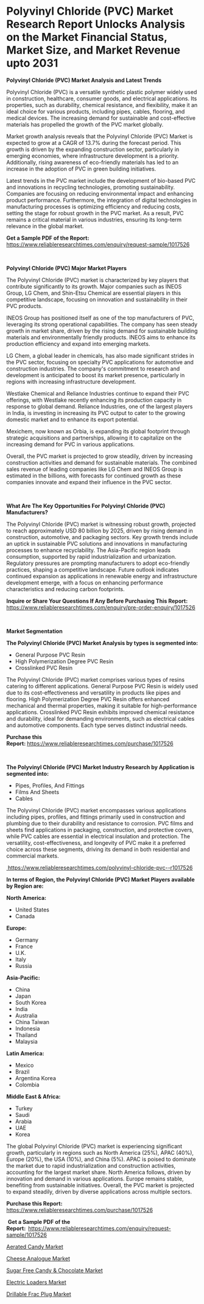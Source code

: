 <p><h1>Polyvinyl Chloride (PVC) Market Research Report Unlocks Analysis on the Market Financial Status, Market Size, and Market Revenue upto 2031</h1></p><p><strong>Polyvinyl Chloride (PVC) Market Analysis and Latest Trends</strong></p>
<p><p>Polyvinyl Chloride (PVC) is a versatile synthetic plastic polymer widely used in construction, healthcare, consumer goods, and electrical applications. Its properties, such as durability, chemical resistance, and flexibility, make it an ideal choice for various products, including pipes, cables, flooring, and medical devices. The increasing demand for sustainable and cost-effective materials has propelled the growth of the PVC market globally.</p><p>Market growth analysis reveals that the Polyvinyl Chloride (PVC) Market is expected to grow at a CAGR of 13.7% during the forecast period. This growth is driven by the expanding construction sector, particularly in emerging economies, where infrastructure development is a priority. Additionally, rising awareness of eco-friendly materials has led to an increase in the adoption of PVC in green building initiatives.</p><p>Latest trends in the PVC market include the development of bio-based PVC and innovations in recycling technologies, promoting sustainability. Companies are focusing on reducing environmental impact and enhancing product performance. Furthermore, the integration of digital technologies in manufacturing processes is optimizing efficiency and reducing costs, setting the stage for robust growth in the PVC market. As a result, PVC remains a critical material in various industries, ensuring its long-term relevance in the global market.</p></p>
<p><strong>Get a Sample PDF of the Report:&nbsp;</strong> <a href="https://www.reliableresearchtimes.com/enquiry/request-sample/1017526?utm_campaign=1393&utm_medium=2&utm_source=Github&utm_content=ia&utm_term=18102024&utm_id=polyvinyl-chloride-pvc">https://www.reliableresearchtimes.com/enquiry/request-sample/1017526</a></p>
<p>&nbsp;</p>
<p><strong>Polyvinyl Chloride (PVC) Major Market Players</strong></p>
<p><p>The Polyvinyl Chloride (PVC) market is characterized by key players that contribute significantly to its growth. Major companies such as INEOS Group, LG Chem, and Shin-Etsu Chemical are essential players in this competitive landscape, focusing on innovation and sustainability in their PVC products.</p><p>INEOS Group has positioned itself as one of the top manufacturers of PVC, leveraging its strong operational capabilities. The company has seen steady growth in market share, driven by the rising demand for sustainable building materials and environmentally friendly products. INEOS aims to enhance its production efficiency and expand into emerging markets.</p><p>LG Chem, a global leader in chemicals, has also made significant strides in the PVC sector, focusing on specialty PVC applications for automotive and construction industries. The company's commitment to research and development is anticipated to boost its market presence, particularly in regions with increasing infrastructure development.</p><p>Westlake Chemical and Reliance Industries continue to expand their PVC offerings, with Westlake recently enhancing its production capacity in response to global demand. Reliance Industries, one of the largest players in India, is investing in increasing its PVC output to cater to the growing domestic market and to enhance its export potential.</p><p>Mexichem, now known as Orbia, is expanding its global footprint through strategic acquisitions and partnerships, allowing it to capitalize on the increasing demand for PVC in various applications.</p><p>Overall, the PVC market is projected to grow steadily, driven by increasing construction activities and demand for sustainable materials. The combined sales revenue of leading companies like LG Chem and INEOS Group is estimated in the billions, with forecasts for continued growth as these companies innovate and expand their influence in the PVC sector.</p></p>
<p>&nbsp;</p>
<p><strong>What Are The Key Opportunities For Polyvinyl Chloride (PVC) Manufacturers?</strong></p>
<p><p>The Polyvinyl Chloride (PVC) market is witnessing robust growth, projected to reach approximately USD 80 billion by 2025, driven by rising demand in construction, automotive, and packaging sectors. Key growth trends include an uptick in sustainable PVC solutions and innovations in manufacturing processes to enhance recyclability. The Asia-Pacific region leads consumption, supported by rapid industrialization and urbanization. Regulatory pressures are prompting manufacturers to adopt eco-friendly practices, shaping a competitive landscape. Future outlook indicates continued expansion as applications in renewable energy and infrastructure development emerge, with a focus on enhancing performance characteristics and reducing carbon footprints.</p></p>
<p><strong>Inquire or Share Your Questions If Any Before Purchasing This Report:</strong> <a href="https://www.reliableresearchtimes.com/enquiry/pre-order-enquiry/1017526?utm_campaign=1393&utm_medium=2&utm_source=Github&utm_content=ia&utm_term=18102024&utm_id=polyvinyl-chloride-pvc">https://www.reliableresearchtimes.com/enquiry/pre-order-enquiry/1017526</a></p>
<p>&nbsp;</p>
<p><strong>Market Segmentation</strong></p>
<p><strong>The Polyvinyl Chloride (PVC) Market Analysis by types is segmented into:</strong></p>
<p><ul><li>General Purpose PVC Resin</li><li>High Polymerization Degree PVC Resin</li><li>Crosslinked PVC Resin</li></ul></p>
<p><p>The Polyvinyl Chloride (PVC) market comprises various types of resins catering to different applications. General Purpose PVC Resin is widely used due to its cost-effectiveness and versatility in products like pipes and flooring. High Polymerization Degree PVC Resin offers enhanced mechanical and thermal properties, making it suitable for high-performance applications. Crosslinked PVC Resin exhibits improved chemical resistance and durability, ideal for demanding environments, such as electrical cables and automotive components. Each type serves distinct industrial needs.</p></p>
<p><strong>Purchase this Report:&nbsp;</strong><a href="https://www.reliableresearchtimes.com/purchase/1017526?utm_campaign=1393&utm_medium=2&utm_source=Github&utm_content=ia&utm_term=18102024&utm_id=polyvinyl-chloride-pvc">https://www.reliableresearchtimes.com/purchase/1017526</a></p>
<p>&nbsp;</p>
<p><strong>The Polyvinyl Chloride (PVC) Market Industry Research by Application is segmented into:</strong></p>
<p><ul><li>Pipes, Profiles, And Fittings</li><li>Films And Sheets</li><li>Cables</li></ul></p>
<p><p>The Polyvinyl Chloride (PVC) market encompasses various applications including pipes, profiles, and fittings primarily used in construction and plumbing due to their durability and resistance to corrosion. PVC films and sheets find applications in packaging, construction, and protective covers, while PVC cables are essential in electrical insulation and protection. The versatility, cost-effectiveness, and longevity of PVC make it a preferred choice across these segments, driving its demand in both residential and commercial markets.</p></p>
<p><a href="https://www.reliableresearchtimes.com/polyvinyl-chloride-pvc--r1017526?utm_campaign=1393&utm_medium=2&utm_source=Github&utm_content=ia&utm_term=18102024&utm_id=polyvinyl-chloride-pvc">&nbsp;https://www.reliableresearchtimes.com/polyvinyl-chloride-pvc--r1017526</a></p>
<p><strong>In terms of Region, the Polyvinyl Chloride (PVC) Market Players available by Region are:</strong></p>
<p>
    <p> <strong> North America: </strong>
        <ul>
            <li>United States</li>
            <li>Canada</li>
        </ul>
        </p> 
    <p> <strong> Europe: </strong>
        <ul>
            <li>Germany</li>
            <li>France</li>
            <li>U.K.</li>
            <li>Italy</li>
            <li>Russia</li>
        </ul>
        </p> 
    <p> <strong> Asia-Pacific: </strong>
        <ul>
            <li>China</li>
            <li>Japan</li>
            <li>South Korea</li>
            <li>India</li>
            <li>Australia</li>
            <li>China Taiwan</li>
            <li>Indonesia</li>
            <li>Thailand</li>
            <li>Malaysia</li>
        </ul>
        </p> 
    <p> <strong> Latin America: </strong>
        <ul>
            <li>Mexico</li>
            <li>Brazil</li>
            <li>Argentina Korea</li>
            <li>Colombia</li>
        </ul>
        </p> 
    <p> <strong> Middle East & Africa: </strong>
        <ul>
            <li>Turkey</li>
            <li>Saudi</li>
            <li>Arabia</li>
            <li>UAE</li>
            <li>Korea</li>
        </ul>
    </p>
    </p>
<p><p>The global Polyvinyl Chloride (PVC) market is experiencing significant growth, particularly in regions such as North America (25%), APAC (40%), Europe (20%), the USA (10%), and China (5%). APAC is poised to dominate the market due to rapid industrialization and construction activities, accounting for the largest market share. North America follows, driven by innovation and demand in various applications. Europe remains stable, benefiting from sustainable initiatives. Overall, the PVC market is projected to expand steadily, driven by diverse applications across multiple sectors.</p></p>
<p><strong>Purchase this Report: </strong><a href="https://www.reliableresearchtimes.com/purchase/1017526?utm_campaign=1393&utm_medium=2&utm_source=Github&utm_content=ia&utm_term=18102024&utm_id=polyvinyl-chloride-pvc">https://www.reliableresearchtimes.com/purchase/1017526</a></p>
<p>&nbsp;<strong>Get a Sample PDF of the Report:&nbsp;&nbsp;</strong><a href="https://www.reliableresearchtimes.com/enquiry/request-sample/1017526?utm_campaign=1393&utm_medium=2&utm_source=Github&utm_content=ia&utm_term=18102024&utm_id=polyvinyl-chloride-pvc">https://www.reliableresearchtimes.com/enquiry/request-sample/1017526</a></p>
<p><strong></strong></p>
<p><p><a href="https://www.linkedin.com/pulse/global-aerated-candy-market-trends-innovations-forward-looking-vfyzc?utm_campaign=1393&utm_medium=2&utm_source=Github&utm_content=ia&utm_term=18102024&utm_id=polyvinyl-chloride-pvc">Aerated Candy Market</a></p><p><a href="https://www.linkedin.com/pulse/in-depth-cheese-analogue-market-review-size-share-82cagr-k3cgc?utm_campaign=1393&utm_medium=2&utm_source=Github&utm_content=ia&utm_term=18102024&utm_id=polyvinyl-chloride-pvc">Cheese Analogue Market</a></p><p><a href="https://www.linkedin.com/pulse/comprehensive-sugar-free-candy-chocolate-market-report-7iocc?utm_campaign=1393&utm_medium=2&utm_source=Github&utm_content=ia&utm_term=18102024&utm_id=polyvinyl-chloride-pvc">Sugar Free Candy & Chocolate Market</a></p><p><a href="https://www.linkedin.com/pulse/electric-loaders-market-global-share-ranking-overall-sales-lmznf?utm_campaign=1393&utm_medium=2&utm_source=Github&utm_content=ia&utm_term=18102024&utm_id=polyvinyl-chloride-pvc">Electric Loaders Market</a></p><p><a href="https://www.linkedin.com/pulse/drillable-frac-plug-market-innovations-trends-comprehensive-ssmef?utm_campaign=1393&utm_medium=2&utm_source=Github&utm_content=ia&utm_term=18102024&utm_id=polyvinyl-chloride-pvc">Drillable Frac Plug Market</a></p></p>